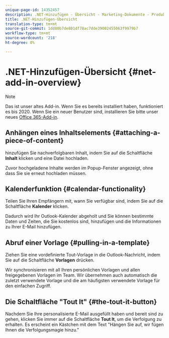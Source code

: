 ```yaml
---
unique-page-id: 14352457
description: .NET-Hinzufügen - Übersicht - Marketing-Dokumente - Produktdokumentation
title: .NET-Hinzufügen-Übersicht
translation-type: tm+mt
source-git-commit: 1dd80b7de801df78ac7dde39002455063f9979b7
workflow-type: tm+mt
source-wordcount: '218'
ht-degree: 0%

---
```



# .NET-Hinzufügen-Übersicht {#net-add-in-overview}

>[!NOTE]
>
>Das ist unser altes Add-in. Wenn Sie es bereits installiert haben, funktioniert es bis 2020. Wenn Sie ein neuer Benutzer sind, installieren Sie bitte unser neues [Office 365-Add-in](https://s3.amazonaws.com/tout-user-store/outlook-mac/assets/install_tout_add-in_outlook_mac.pdf).

## Anhängen eines Inhaltselements {#attaching-a-piece-of-content}

hinzufügen Sie nachverfolgbaren Inhalt, indem Sie auf die Schaltfläche **Inhalt** klicken und eine Datei hochladen.

Zuvor hochgeladene Inhalte werden im Popup-Fenster angezeigt, ohne dass Sie sie erneut hochladen müssen.

## Kalenderfunktion {#calendar-functionality}

Teilen Sie Ihren Empfängern mit, wann Sie verfügbar sind, indem Sie auf die Schaltfläche **Kalender** klicken.

Dadurch wird Ihr Outlook-Kalender abgeholt und Sie können bestimmte Daten und Zeiten, die Sie kostenlos sind, hinzufügen und die Informationen zu Ihrer E-Mail hinzufügen.

## Abruf einer Vorlage {#pulling-in-a-template}

Ziehen Sie eine vordefinierte Tout-Vorlage in die Outlook-Nachricht, indem Sie auf die Schaltfläche **Vorlagen** drücken.

Wir synchronisieren mit all Ihren persönlichen Vorlagen und allen freigegebenen Vorlagen im Team. Wir übernehmen auch automatisch die zuletzt verwendete Vorlage und die am häufigsten verwendete Vorlage für den einfachen Zugriff.

## Die Schaltfläche &quot;Tout It&quot; {#the-tout-it-button}

Nachdem Sie Ihre personalisierte E-Mail ausgefüllt haben und bereit sind zu gehen, klicken Sie immer auf die Schaltfläche **Tout It**, um die Verfolgung zu erhalten. Es erscheint ein Kästchen mit dem Text &quot;Hängen Sie auf, wir fügen Ihnen die Verfolgungsmagie hinzu.&quot;
